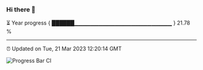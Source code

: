 ### Hi there 👋

⏳ Year progress { ██████▁▁▁▁▁▁▁▁▁▁▁▁▁▁▁▁▁▁▁▁▁▁▁▁ } 21.78 %

---

⏰ Updated on Tue, 21 Mar 2023 12:20:14 GMT

![Progress Bar CI](https://github.com/liununu/liununu/workflows/Progress%20Bar%20CI/badge.svg)
